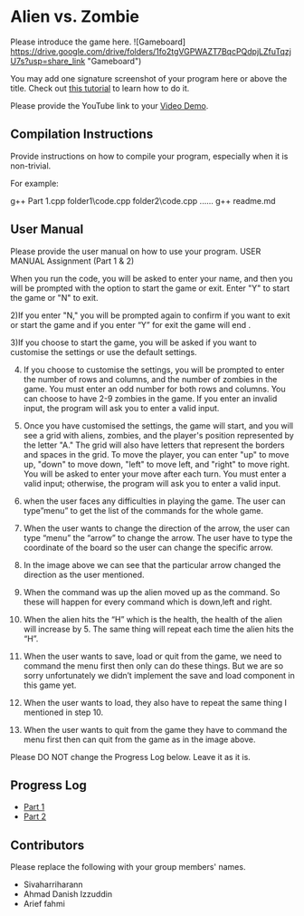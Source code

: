 # Alien vs. Zombie

Please introduce the game here.
![Gameboard] https://drive.google.com/drive/folders/1fo2tgVGPWAZT7BqcPQdpjLZfuTqzjU7s?usp=share_link "Gameboard")

You may add one signature screenshot of your program here or above the title. Check out [this tutorial](https://www.digitalocean.com/community/tutorials/markdown-markdown-images) to learn how to do it.

Please provide the YouTube link to your [Video Demo](https://youtu.be/HnrXPMvnYnY).

## Compilation Instructions

Provide instructions on how to compile your program, especially when it is non-trivial.

For example:

g++ Part 1.cpp folder1\code.cpp folder2\code.cpp ......
g++ readme.md


## User Manual

Please provide the user manual on how to use your program.
USER MANUAL 
Assignment (Part 1 & 2)



When you run the code, you will be asked to enter your name, and then you will be prompted with the option to start the game or exit. Enter "Y" to start the game or "N" to exit.


2)If you enter "N," you will be prompted again to confirm if you want to exit or start the game and if you enter  “Y” for exit the game will end .


3)If you choose to start the game, you will be asked if you want to customise the settings or use the default settings.


4) If you choose to customise the settings, you will be prompted to enter the number of rows and columns, and the number of zombies in the game. You must enter an odd number for both rows and columns. You can choose to have 2-9 zombies in the game. If you enter an invalid input, the program will ask you to enter a valid input.


5) Once you have customised the settings, the game will start, and you will see a grid with aliens, zombies, and the player's position represented by the letter "A." The grid will also have letters that represent the borders and spaces in the grid. To move the player, you can enter "up" to move up, "down" to move down, "left" to move left, and "right" to move right. You will be asked to enter your move after each turn. You must enter a valid input; otherwise, the program will ask you to enter a valid input.


6) when the user faces any difficulties in playing the game. The user can type”menu” to get the list of the commands for the whole game.   



7) When the user wants to change the direction of the arrow, the user can type “menu” the “arrow” to change the arrow. The user have to type the coordinate of the board so the user can change the specific arrow. 

8) In the image above we can see that the particular arrow changed the direction as the user mentioned. 

9) When the command was up the alien moved up as the command. So these will happen for every command which is down,left and right. 


10) When the alien hits the “H” which is the health, the health of the alien will increase by 5. The same thing will repeat each time the alien hits the “H”.


11) When the user wants to save, load or quit from the game, we need to command the menu first then only can do these things. But we are so sorry unfortunately we didn’t implement the save and load component in this game yet. 


11) When the user wants to load, they also have to repeat the same thing I mentioned in step 10.


12) When the user wants to quit from the game they have to command the menu first then can quit from the game as in the image above. 


Please DO NOT change the Progress Log below. Leave it as it is.

## Progress Log

- [Part 1](PART1.md)
- [Part 2](PART2.md)

## Contributors

Please replace the following with your group members' names. 

- Sivaharriharann
- Ahmad Danish Izzuddin
- Arief fahmi